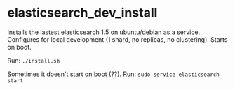 # elasticsearch_dev_install
Installs the lastest elasticsearch 1.5 on ubuntu/debian as a service. Configures for local development (1 shard, no replicas, no clustering). Starts on boot.

Run: `./install.sh`

Sometimes it doesn't start on boot (??). Run: `sudo service elasticsearch start`

